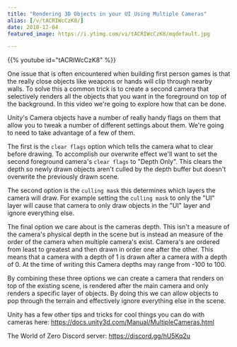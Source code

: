 ```yaml
---
title: "Rendering 3D Objects in your UI Using Multiple Cameras"
alias: [/v/tACRIWcCzK8/]
date: 2018-12-04
featured_image: https://i.ytimg.com/vi/tACRIWcCzK8/mqdefault.jpg

---
```


{{% youtube id="tACRIWcCzK8" %}}

One issue that is often encountered when building first person games is that the really close objects like weapons or hands will clip through nearby walls. To solve this a common trick is to create a second camera that selectively renders all the objects that you want in the foreground on top of the background. In this video we're going to explore how that can be done.

Unity's Camera objects have a number of really handy flags on them that allow you to tweak a number of different settings about them. We're going to need to take advantage of a few of them.

The first is the `clear flags` option which tells the camera what to clear before drawing. To accomplish our overwrite effect we'll want to set the second foreground camera's `clear flags` to "Depth Only". This clears the depth so newly drawn objects aren't culled by the depth buffer but doesn't overwrite the previously drawn scene.

The second option is the `culling mask` this determines which layers the camera will draw.  For example setting the `culling mask` to only the "UI" layer will cause that camera to only draw objects in the "UI" layer and ignore everything else. 

The final option we care about is the cameras depth. This isn't a measure of the camera's physical depth in the scene but is instead an measure of the order of the camera when multiple camera's exist. Camera's are ordered from least to greatest and then drawn in order one after the other. This means that a camera with a depth of 1 is drawn after a camera with a depth of 0. At the time of writing this Camera depths may range from -100 to 100.

By combining these three options we can create a camera that renders on top of the existing scene, is rendered after the main camera and only renders a specific layer of objects. By doing this we can allow objects to pop through the terrain and effectively ignore everything else in the scene.

Unity has a few other tips and tricks for cool things you can do with cameras here: https://docs.unity3d.com/Manual/MultipleCameras.html

The World of Zero Discord server: https://discord.gg/hU5Kq2u
